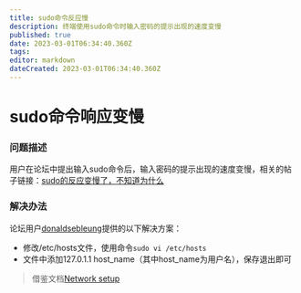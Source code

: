 ```yaml
---
title: sudo命令反应慢
description: 终端使用sudo命令时输入密码的提示出现的速度变慢
published: true
date: 2023-03-01T06:34:40.360Z
tags: 
editor: markdown
dateCreated: 2023-03-01T06:34:40.360Z
---
```


# sudo命令响应变慢
### 问题描述
用户在论坛中提出输入sudo命令后，输入密码的提示出现的速度变慢，相关的帖子链接：[sudo的反应变慢了，不知道为什么](/zh/https://bbs.deepin.org/post/253158)
### 解决办法
论坛用户[donaldsebleung](/zh/https://bbs.deepin.org/user/287133)提供的以下解决方案：
- 修改/etc/hosts文件，使用命令`sudo vi /etc/hosts`
- 文件中添加127.0.1.1 host_name（其中host_name为用户名），保存退出即可
> 借鉴文档[Network setup](/zh/https://www.debian.org/doc/manuals/debian-reference/ch05.en.html#_the_hostname_resolution)
